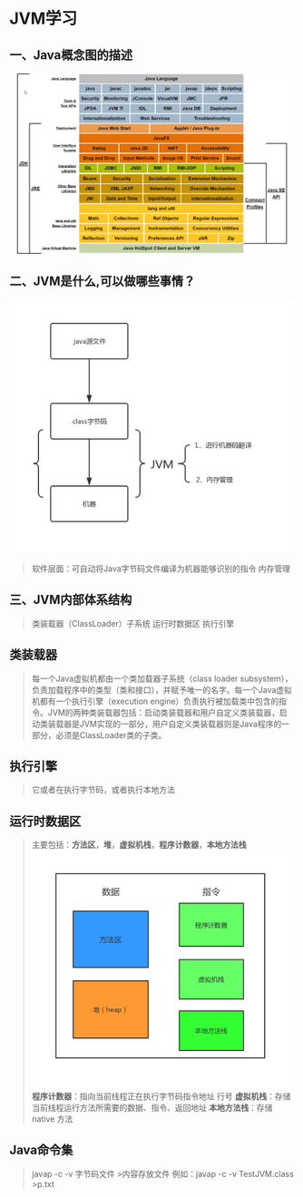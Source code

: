# JVM学习 #
## 一、Java概念图的描述 ##
![avatar](java-eng.jpg)
## 二、JVM是什么,可以做哪些事情？ ##
![avatar](JVM-gn.jpg)
> 软件层面：可自动将Java字节码文件编译为机器能够识别的指令
> 内存管理
## 三、JVM内部体系结构 ##
> 类装载器（ClassLoader）子系统
> 运行时数据区
> 执行引擎

## 类装载器 ##
> 每一个Java虚拟机都由一个类加载器子系统（class loader subsystem），负责加载程序中的类型（类和接口），并赋予唯一的名字。每一个Java虚拟机都有一个执行引擎（execution engine）负责执行被加载类中包含的指令。JVM的两种类装载器包括：启动类装载器和用户自定义类装载器，启动类装载器是JVM实现的一部分，用户自定义类装载器则是Java程序的一部分，必须是ClassLoader类的子类。

## 执行引擎 ##
> 它或者在执行字节码，或者执行本地方法

## 运行时数据区 ##
> 主要包括：**方法区**，**堆**，**虚拟机栈**，**程序计数器**，**本地方法栈**
> ![avatar](JVM-runTimeData.jpg)
> **程序计数器**：指向当前线程正在执行字节码指令地址 行号
> **虚拟机栈**：存储当前线程运行方法所需要的数据、指令、返回地址
> **本地方法栈**：存储 native 方法

## Java命令集 ##
> javap -c -v 字节码文件 >内容存放文件 例如：javap -c -v TestJVM.class >p.txt